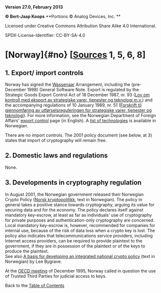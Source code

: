 **Version 27.0, February 2013**

**© Bert-Jaap Koops**
**Portions © Analog Devices, Inc. **  

Licensed under Creative Commons Attribution Share Alike 4.0 International.

SPDX-License-Identifier: CC-BY-SA-4.0

# [Norway]{#no} \[[Sources](../sources.md) 1, 5, 6, 8\]

## 1. Export/ import controls  
Norway has signed the [Wassenaar](#Wassenaar) Arrangement, including the
(pre-December 1998) General Software Note. Export is regulated by the
Strategic Goods Export Control Act of 18 December 1987, nr. 93 ([Lov om
kontroll med eksport av strategiske varer, tjenester og teknologi
m.v.](http://www.lovdata.no/all/hl-19871218-093.html)) and the
accompanying regulations of 10 January 1989, nr. 51 ([Forskrift til
gjennomføring av utførselsreguleringen for strategiske varer, tjenester
og teknologi](http://www.lovdata.no/for/sf/ud/xd-19890110-0051.html)).
For more information, see the Norwegian Department of Foreign Affairs\'
[export
control](http://odin.dep.no/ud/engelsk/p2500832/p30003925/bn.html) page
(in English). A [list of
technologies](http://odin.dep.no/odinarkiv/norsk/dep/ud/2004/annet/032191-190003/ind-bn.html)
is available in Norwegian.

There are no import controls. The 2001 policy document (see below, at 3)
states that import of cryptography will remain free.

## 2. Domestic laws and regulations  
None.

## 3. Developments in cryptography regulation  
In August 2001, the Norwegian government released their Norwegian Crypto
Policy ([Norsk
kryptopolitikk](http://odin.dep.no/nhd/norsk/enorge/p10001878/024101-990058/index-dok000-b-n-a.html),
text in Norwegian). The policy in general takes a positive stance
towards cryptography, arguing its value for securing data and for the
economy. The policy declares itself against mandatory key-escrow, at
least as far as individuals\' use of cryptography for private purposes
and authentication-only cryptography are concerned. Local mandatory
key-escrow is, however, recommended for companies for internal use,
because of the risk of data loss when a crypto key is lost. The policy
also indicates that telecommunications service providers, including
Internet access providers, can be required to provide plaintext to the
government, if they are in possession of the plaintext or of the keys to
produce the plaintext.\
See also [A basis for developing an integrated national crypto
policy](http://www.afin.uio.no/forskning/notater/kryptopolitikk_rapport_final.pdf)
(text in Norwegian) by Lee Bygrave.

At the [OECD meeting](#oecd) of December 1995, Norway called in question
the use of Trusted Third Parties for judicial access to keys.

Back to the [Table of Contents](index.md)
